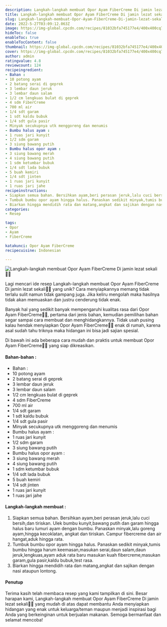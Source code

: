 ```yaml
---
description: Langkah-langkah membuat Opor Ayam FiberCreme Di jamin lezat sekali"
title: Langkah-langkah membuat Opor Ayam FiberCreme Di jamin lezat sekali
slug: Langkah-langkah-membuat-Opor-Ayam-FiberCreme-Di-jamin-lezat-sekali
date: 2022-5-27T03:09:12.063Z
image: https://img-global.cpcdn.com/recipes/81032bfa745177e4/400x400cq70/photo.jpg
hideToc: false
enableToc: true
enableTocContent: false
thumbnail: https://img-global.cpcdn.com/recipes/81032bfa745177e4/400x400cq70/photo.jpg
cover: https://img-global.cpcdn.com/recipes/81032bfa745177e4/400x400cq70/photo.jpg
author: admin
ratingvalue: 4.8
reviewcount: 124
recipeingredient:
- Bahan :
- 10 potong ayam
- 2 batang serai di geprek
- 3 lembar daun jeruk
- 3 lembar daun salam
- 1/2 cm lengkuas bulat di geprek
- 4 sdm FiberCreme
- 700 ml air
- 1/4 sdt garam
- 1 sdt kaldu bubuk
- 1/4 sdt gula pasir
- Minyak secukupnya utk menggoreng dan menumis
- Bumbu halus ayam :
- 1 ruas jari kunyit
- 1/2 sdm garam
- 3 siung bawang putih
- Bumbu halus opor ayam :
- 3 siung bawang merah
- 4 siung bawang putih
- 1 sdm ketumbar bubuk
- 1/4 sdt lada bubuk
- 5 buah kemiri
- 1/4 sdt jinten
- 1 ruas jari kunyit
- 1 ruas jari jahe
recipeinstructions:
- Siapkan semua bahan. Bersihkan ayam,beri perasan jeruk,lalu cuci bersih,dan tiriskan. Ulek bumbu kunyit,bawang putih dan garam hingga halus baru lumuri ayam dengan bumbu. Panaskan minyak,lalu goreng ayam,hingga kecoklatan, angkat dan tiriskan. Campur fibercreme dan air hangat,aduk hingga rata.
- Tumbuk bumbu opor ayam hingga halus. Panaskan sedikit minyak,tumis bumbu hingga harum keemasan,masukan serai,daun salam,daun jeruk,lengkuas,ayam aduk rata baru masukan kuah fibercreme,masukan garam,gula pasir,kaldu bubuk,test rasa.
- Biarkan hingga mendidih rata dan matang,angkat dan sajikan dengan nasi ataupun lontong.
categories:
- Resep

tags:
- Opor
- Ayam
- FiberCreme

katakunci: Opor Ayam FiberCreme
recipecuisine: Indonesian

---
```


![Langkah-langkah membuat Opor Ayam FiberCreme Di jamin lezat sekali👩‍🍳](https://img-global.cpcdn.com/recipes/81032bfa745177e4/400x400cq70/photo.jpg)

Lagi mencari ide resep Langkah-langkah membuat Opor Ayam FiberCreme Di jamin lezat sekali👩‍🍳 yang unik? Cara menyiapkannya memang tidak terlalu sulit namun tidak gampang juga. Jika keliru mengolah maka hasilnya tidak akan memuaskan dan justru cenderung tidak enak.

Banyak hal yang sedikit banyak mempengaruhi kualitas rasa dari Opor Ayam FiberCreme👩‍🍳, pertama dari jenis bahan, kemudian pemilihan bahan segar sampai cara membuat dan menghidangkannya. Tidak usah pusing kalau hendak menyiapkan Opor Ayam FiberCreme👩‍🍳 enak di rumah, karena asal sudah tahu triknya maka hidangan ini bisa jadi sajian spesial.

Di bawah ini ada beberapa cara mudah dan praktis untuk membuat Opor Ayam FiberCreme👩‍🍳 yang siap dikreasikan.

<!--inarticleads1-->

#### Bahan-bahan :

- Bahan :
- 10 potong ayam
- 2 batang serai di geprek
- 3 lembar daun jeruk
- 3 lembar daun salam
- 1/2 cm lengkuas bulat di geprek
- 4 sdm FiberCreme
- 700 ml air
- 1/4 sdt garam
- 1 sdt kaldu bubuk
- 1/4 sdt gula pasir
- Minyak secukupnya utk menggoreng dan menumis
- Bumbu halus ayam :
- 1 ruas jari kunyit
- 1/2 sdm garam
- 3 siung bawang putih
- Bumbu halus opor ayam :
- 3 siung bawang merah
- 4 siung bawang putih
- 1 sdm ketumbar bubuk
- 1/4 sdt lada bubuk
- 5 buah kemiri
- 1/4 sdt jinten
- 1 ruas jari kunyit
- 1 ruas jari jahe

<!--inarticleads2-->

#### Langkah-langkah membuat :

1. Siapkan semua bahan. Bersihkan ayam,beri perasan jeruk,lalu cuci bersih,dan tiriskan. Ulek bumbu kunyit,bawang putih dan garam hingga halus baru lumuri ayam dengan bumbu. Panaskan minyak,lalu goreng ayam,hingga kecoklatan, angkat dan tiriskan. Campur fibercreme dan air hangat,aduk hingga rata.
1. Tumbuk bumbu opor ayam hingga halus. Panaskan sedikit minyak,tumis bumbu hingga harum keemasan,masukan serai,daun salam,daun jeruk,lengkuas,ayam aduk rata baru masukan kuah fibercreme,masukan garam,gula pasir,kaldu bubuk,test rasa.
1. Biarkan hingga mendidih rata dan matang,angkat dan sajikan dengan nasi ataupun lontong.

#### Penutup

Terima kasih telah membaca resep yang kami tampilkan di sini. Besar harapan kami, Langkah-langkah membuat Opor Ayam FiberCreme Di jamin lezat sekali👩‍🍳 yang mudah di atas dapat membantu Anda menyiapkan hidangan yang enak untuk keluarga/teman maupun menjadi inspirasi bagi Anda yang berkeinginan untuk berjualan makanan. Semoga bermanfaat dan selamat mencoba!